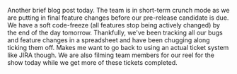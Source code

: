Another brief blog post today. The team is in short-term crunch mode
as we are putting in final feature changes before our pre-release
candidate is due. We have a soft code-freeze (all features stop being
actively changed) by the end of the day tomorrow. Thankfully,
we've been tracking all our bugs and feature changes in a spreadsheet
and have been chugging along ticking them off. Makes me want to go back
to using an actual ticket system like JIRA though. We are also filming
team members for our reel for the show today while we get more of these
tickets completed.
